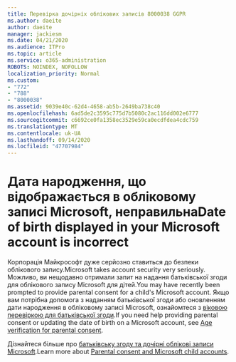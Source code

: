 ```yaml
---
title: Перевірка дочірніх облікових записів 8000038 GGPR
ms.author: daeite
author: daeite
manager: jackiesm
ms.date: 04/21/2020
ms.audience: ITPro
ms.topic: article
ms.service: o365-administration
ROBOTS: NOINDEX, NOFOLLOW
localization_priority: Normal
ms.custom:
- "772"
- "788"
- "8000038"
ms.assetid: 9039e40c-62d4-4658-ab5b-2649ba738c40
ms.openlocfilehash: 6ad5de2c3595c775d7b5080c2ac116dd002e6777
ms.sourcegitcommit: c6692ce0fa1358ec3529e59ca0ecdfdea4cdc759
ms.translationtype: MT
ms.contentlocale: uk-UA
ms.lasthandoff: 09/14/2020
ms.locfileid: "47707984"
---
```

# <a name="date-of-birth-displayed-in-your-microsoft-account-is-incorrect"></a><span data-ttu-id="033af-102">Дата народження, що відображається в обліковому записі Microsoft, неправильна</span><span class="sxs-lookup"><span data-stu-id="033af-102">Date of birth displayed in your Microsoft account is incorrect</span></span>

<span data-ttu-id="033af-103">Корпорація Майкрософт дуже серйозно ставиться до безпеки облікового запису.</span><span class="sxs-lookup"><span data-stu-id="033af-103">Microsoft takes account security very seriously.</span></span> <span data-ttu-id="033af-104">Можливо, ви нещодавно отримали запит на надання батьківської згоди для облікового запису Microsoft для дітей.</span><span class="sxs-lookup"><span data-stu-id="033af-104">You may have recently been prompted to provide parental consent for a child's Microsoft account.</span></span> <span data-ttu-id="033af-105">Якщо вам потрібна допомога з наданням батьківської згоди або оновленням дати народження в обліковому записі Microsoft, ознайомтеся з [віковою перевіркою для батьківської згоди](https://go.microsoft.com/fwlink/p/?linkid=874364).</span><span class="sxs-lookup"><span data-stu-id="033af-105">If you need help providing parental consent or updating the date of birth on a Microsoft account, see [Age verification for parental consent](https://go.microsoft.com/fwlink/p/?linkid=874364).</span></span>
  
<span data-ttu-id="033af-106">Дізнайтеся більше про [батьківську згоду та дочірні облікові записи Microsoft](https://go.microsoft.com/fwlink/p/?linkid=874365).</span><span class="sxs-lookup"><span data-stu-id="033af-106">Learn more about [Parental consent and Microsoft child accounts](https://go.microsoft.com/fwlink/p/?linkid=874365).</span></span>
  